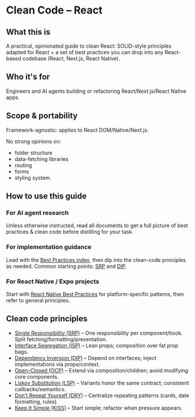 # Clean Code – React

## What this is

A practical, opinionated guide to clean React: SOLID-style principles adapted
for React + a set of best practices you can drop into any React-based codebase
(React, Next.js, React Native).

## Who it's for

Engineers and AI agents building or refactoring React/Next.js/React Native apps.

## Scope & portability

Framework-agnostic: applies to React DOM/Native/Next.js.

No strong opinions on:

* folder structure
* data-fetching libraries
* routing
* forms
* styling system.

## How to use this guide

### For AI agent research

Unless otherwise instructed, read all documents to get a full picture of best
practices & clean code before distilling for your task.

### For implementation guidance

Lead with the [Best Practices index](./best-practices/index.md),
then dip into the clean-code principles as needed.
Common starting points:
[SRP](./clean-code/single-responsibility.md) and
[DIP](./clean-code/dependency-inversion.md).

### For React Native / Expo projects

Start with [React Native Best Practices](./best-practices/react-native.md)
for platform-specific patterns, then refer to general principles.

## Clean code principles

* [Single Responsibility (SRP)](./clean-code/single-responsibility.md)
– One responsibility per component/hook. Split fetching/formatting/presentation.
* [Interface Segregation (ISP)](./clean-code/interface-segregation.md)
– Lean props; composition over fat prop bags.
* [Dependency Inversion (DIP)](./clean-code/dependency-inversion.md)
– Depend on interfaces; inject implementations via props/context.
* [Open–Closed (OCP)](./clean-code/open-closed.md)
– Extend via composition/children; avoid modifying core components.
* [Liskov Substitution (LSP)](./clean-code/liskov-substitution.md)
– Variants honor the same contract; consistent callbacks/semantics.
* [Don’t Repeat Yourself (DRY)](./clean-code/dry.md)
– Centralize repeating patterns (cards, date formatting, rules).
* [Keep It Simple (KISS)](./clean-code/kiss.md)
– Start simple; refactor when pressure appears.
